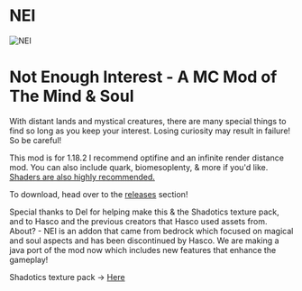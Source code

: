 # NEI
![NEI](https://user-images.githubusercontent.com/77860646/199231886-ba1cf4b9-bb88-4f52-9dc6-77aa8baa1f70.png)
# Not Enough Interest - A MC Mod of The Mind & Soul
With distant lands and mystical creatures, there are many special things to find so long as you keep your interest.
Losing curiosity may result in failure! So be careful!

This mod is for 1.18.2
I recommend optifine and an infinite render distance mod.
You can also include quark, biomesoplenty, & more if you'd like. [Shaders are also highly recommended.](https://sildurs-shaders.github.io/downloads)

To download, head over to the [releases](https://github.com/AceSardonyx/NEI/releases) section!

Special thanks to Del for helping make this & the Shadotics texture pack, and to Hasco and the previous creators that Hasco used assets from.
About? - NEI is an addon that came from bedrock which focused on magical and soul aspects and has been discontinued by Hasco.
We are making a java port of the mod now which includes new features that enhance the gameplay!

Shadotics texture pack -> [Here](https://github.com/AceSardonyx/NEI)
